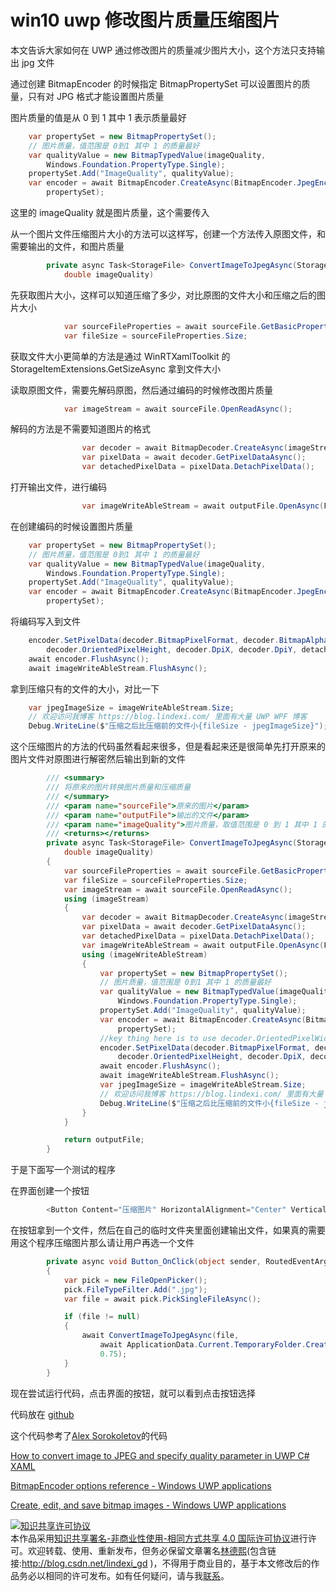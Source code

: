 
# win10 uwp 修改图片质量压缩图片

本文告诉大家如何在 UWP 通过修改图片的质量减少图片大小，这个方法只支持输出 jpg 文件

<!--more-->


<!-- CreateTime:2019/3/21 15:29:20 -->

<!-- csdn -->

通过创建 BitmapEncoder 的时候指定 BitmapPropertySet 可以设置图片的质量，只有对 JPG 格式才能设置图片质量

图片质量的值是从 0 到 1 其中 1 表示质量最好

```csharp
    var propertySet = new BitmapPropertySet();
    // 图片质量，值范围是 0到1 其中 1 的质量最好
    var qualityValue = new BitmapTypedValue(imageQuality,
        Windows.Foundation.PropertyType.Single);
    propertySet.Add("ImageQuality", qualityValue);
    var encoder = await BitmapEncoder.CreateAsync(BitmapEncoder.JpegEncoderId, imageWriteAbleStream,
        propertySet);
```

这里的 imageQuality 就是图片质量，这个需要传入

从一个图片文件压缩图片大小的方法可以这样写，创建一个方法传入原图文件，和需要输出的文件，和图片质量

```csharp
        private async Task<StorageFile> ConvertImageToJpegAsync(StorageFile sourceFile, StorageFile outputFile,
            double imageQuality)
```

先获取图片大小，这样可以知道压缩了多少，对比原图的文件大小和压缩之后的图片大小

```csharp
            var sourceFileProperties = await sourceFile.GetBasicPropertiesAsync();
            var fileSize = sourceFileProperties.Size;
```

获取文件大小更简单的方法是通过 WinRTXamlToolkit 的 StorageItemExtensions.GetSizeAsync 拿到文件大小

读取原图文件，需要先解码原图，然后通过编码的时候修改图片质量

```csharp
            var imageStream = await sourceFile.OpenReadAsync();

```

解码的方法是不需要知道图片的格式

```csharp
                var decoder = await BitmapDecoder.CreateAsync(imageStream);
                var pixelData = await decoder.GetPixelDataAsync();
                var detachedPixelData = pixelData.DetachPixelData();
```

打开输出文件，进行编码

```csharp
                var imageWriteAbleStream = await outputFile.OpenAsync(FileAccessMode.ReadWrite);
```

在创建编码的时候设置图片质量

```csharp
    var propertySet = new BitmapPropertySet();
    // 图片质量，值范围是 0到1 其中 1 的质量最好
    var qualityValue = new BitmapTypedValue(imageQuality,
        Windows.Foundation.PropertyType.Single);
    propertySet.Add("ImageQuality", qualityValue);
    var encoder = await BitmapEncoder.CreateAsync(BitmapEncoder.JpegEncoderId, imageWriteAbleStream,
        propertySet);
```

将编码写入到文件

```csharp
    encoder.SetPixelData(decoder.BitmapPixelFormat, decoder.BitmapAlphaMode, decoder.OrientedPixelWidth,
        decoder.OrientedPixelHeight, decoder.DpiX, decoder.DpiY, detachedPixelData);
    await encoder.FlushAsync();
    await imageWriteAbleStream.FlushAsync();
```

拿到压缩只有的文件的大小，对比一下

```csharp
    var jpegImageSize = imageWriteAbleStream.Size;
    // 欢迎访问我博客 https://blog.lindexi.com/ 里面有大量 UWP WPF 博客
    Debug.WriteLine($"压缩之后比压缩前的文件小{fileSize - jpegImageSize}");
```

这个压缩图片的方法的代码虽然看起来很多，但是看起来还是很简单先打开原来的图片文件对原图进行解密然后输出到新的文件

```csharp
        /// <summary>
        /// 将原来的图片转换图片质量和压缩质量
        /// </summary>
        /// <param name="sourceFile">原来的图片</param>
        /// <param name="outputFile">输出的文件</param>
        /// <param name="imageQuality">图片质量，取值范围是 0 到 1 其中 1 的质量最好，这个值设置只对 jpg 图片有效</param>
        /// <returns></returns>
        private async Task<StorageFile> ConvertImageToJpegAsync(StorageFile sourceFile, StorageFile outputFile,
            double imageQuality)
        {
            var sourceFileProperties = await sourceFile.GetBasicPropertiesAsync();
            var fileSize = sourceFileProperties.Size;
            var imageStream = await sourceFile.OpenReadAsync();
            using (imageStream)
            {
                var decoder = await BitmapDecoder.CreateAsync(imageStream);
                var pixelData = await decoder.GetPixelDataAsync();
                var detachedPixelData = pixelData.DetachPixelData();
                var imageWriteAbleStream = await outputFile.OpenAsync(FileAccessMode.ReadWrite);
                using (imageWriteAbleStream)
                {
                    var propertySet = new BitmapPropertySet();
                    // 图片质量，值范围是 0到1 其中 1 的质量最好
                    var qualityValue = new BitmapTypedValue(imageQuality,
                        Windows.Foundation.PropertyType.Single);
                    propertySet.Add("ImageQuality", qualityValue);
                    var encoder = await BitmapEncoder.CreateAsync(BitmapEncoder.JpegEncoderId, imageWriteAbleStream,
                        propertySet);
                    //key thing here is to use decoder.OrientedPixelWidth and decoder.OrientedPixelHeight otherwise you will get garbled image on devices on some photos with orientation in metadata
                    encoder.SetPixelData(decoder.BitmapPixelFormat, decoder.BitmapAlphaMode, decoder.OrientedPixelWidth,
                        decoder.OrientedPixelHeight, decoder.DpiX, decoder.DpiY, detachedPixelData);
                    await encoder.FlushAsync();
                    await imageWriteAbleStream.FlushAsync();
                    var jpegImageSize = imageWriteAbleStream.Size;
                    // 欢迎访问我博客 https://blog.lindexi.com/ 里面有大量 UWP WPF 博客
                    Debug.WriteLine($"压缩之后比压缩前的文件小{fileSize - jpegImageSize}");
                }
            }

            return outputFile;
        }

```

于是下面写一个测试的程序

在界面创建一个按钮

```csharp
        <Button Content="压缩图片" HorizontalAlignment="Center" VerticalAlignment="Center" Click="Button_OnClick" />

```

在按钮拿到一个文件，然后在自己的临时文件夹里面创建输出文件，如果真的需要用这个程序压缩图片那么请让用户再选一个文件

```csharp
        private async void Button_OnClick(object sender, RoutedEventArgs e)
        {
            var pick = new FileOpenPicker();
            pick.FileTypeFilter.Add(".jpg");
            var file = await pick.PickSingleFileAsync();

            if (file != null)
            {
                await ConvertImageToJpegAsync(file,
                    await ApplicationData.Current.TemporaryFolder.CreateFileAsync("lindexi"),
                    0.75);
            }
        }
```

现在尝试运行代码，点击界面的按钮，就可以看到点击按钮选择

代码放在 [github](https://github.com/lindexi/lindexi_gd/tree/b396890a0a6d88b41e16f6cff288ba8de09881e0/CetursearhebirLefelembemki)

这个代码参考了[Alex Sorokoletov](https://github.com/alexsorokoletov )的代码

[How to convert image to JPEG and specify quality parameter in UWP C# XAML](https://gist.github.com/alexsorokoletov/71431e403c0fa55f1b4c942845a3c850 )

[BitmapEncoder options reference - Windows UWP applications](https://docs.microsoft.com/en-us/windows/uwp/audio-video-camera/bitmapencoder-options-reference )

[Create, edit, and save bitmap images - Windows UWP applications](https://docs.microsoft.com/en-us/windows/uwp/audio-video-camera/imaging )





<a rel="license" href="http://creativecommons.org/licenses/by-nc-sa/4.0/"><img alt="知识共享许可协议" style="border-width:0" src="https://licensebuttons.net/l/by-nc-sa/4.0/88x31.png" /></a><br />本作品采用<a rel="license" href="http://creativecommons.org/licenses/by-nc-sa/4.0/">知识共享署名-非商业性使用-相同方式共享 4.0 国际许可协议</a>进行许可。欢迎转载、使用、重新发布，但务必保留文章署名[林德熙](http://blog.csdn.net/lindexi_gd)(包含链接:http://blog.csdn.net/lindexi_gd )，不得用于商业目的，基于本文修改后的作品务必以相同的许可发布。如有任何疑问，请与我[联系](mailto:lindexi_gd@163.com)。